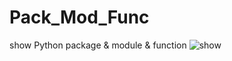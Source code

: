 # Pack_Mod_Func
show Python package &amp; module &amp; function
![show](https://picasaweb.google.com/lh/photo/eSQgtwZyflGAKMfOVB_gjkBqUQOOouEPWDMkh9NC2yE?feat=directlink)
